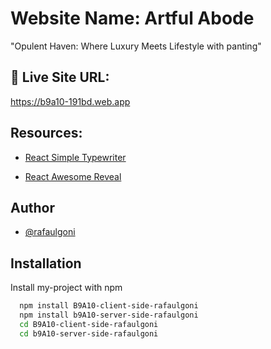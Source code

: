 
# Website Name: Artful Abode

"Opulent Haven: Where Luxury Meets Lifestyle with panting"






## 🔗 Live Site URL:
  https://b9a10-191bd.web.app

## Resources:

- [React Simple Typewriter](https://www.npmjs.com/package/react-simple-typewriter)

- [React Awesome Reveal](https://www.npmjs.com/package/react-awesome-reveal)


## Author

- [@rafaulgoni](https://github.com/rafaulgoni)


## Installation

Install my-project with npm

```bash
  npm install B9A10-client-side-rafaulgoni
  npm install b9A10-server-side-rafaulgoni
  cd B9A10-client-side-rafaulgoni
  cd b9A10-server-side-rafaulgoni
```
    